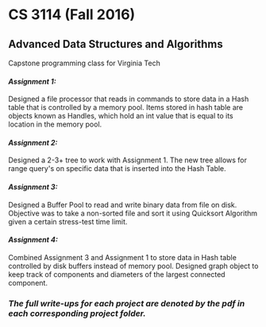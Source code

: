 # CS 3114 (Fall 2016)
## Advanced Data Structures and Algorithms 
Capstone programming class for Virginia Tech


#### *Assignment 1:*
  Designed a file processor that reads in commands to store data in a Hash table that is controlled by a memory pool. Items stored in hash   table are objects known as Handles, which hold an int value that is equal to its location in the memory pool.


#### *Assignment 2:*
  Designed a 2-3+ tree to work with Assignment 1. The new tree allows for range query's on specific data that is inserted into the Hash     Table.
  
  
#### *Assignment 3:*
  Designed a Buffer Pool to read and write binary data from file on disk. Objective was to take a non-sorted file and sort it using         Quicksort Algorithm given a certain stress-test time limit.
  
  
#### *Assignment 4:*
  Combined Assignment 3 and Assignment 1 to store data in Hash table controlled by disk buffers instead of memory pool. Designed graph       object to keep track of components and diameters of the largest connected component.


### *The full write-ups for each project are denoted by the pdf in each corresponding project folder.*
